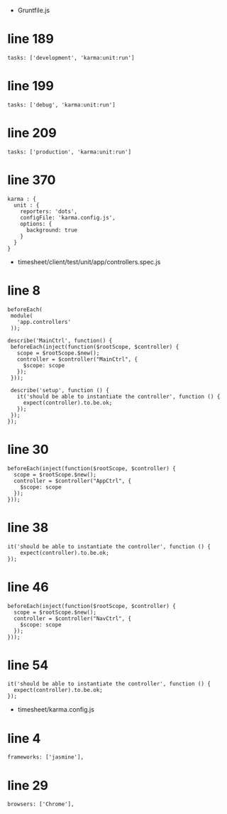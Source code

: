* Gruntfile.js

# line 189

```
tasks: ['development', 'karma:unit:run']
```

# line 199

```
tasks: ['debug', 'karma:unit:run']
```

# line 209

```
tasks: ['production', 'karma:unit:run']
```

# line 370

```
karma : {
  unit : {
    reporters: 'dots',
    configFile: 'karma.config.js',
    options: {
      background: true
    }
  }
}
```

* timesheet/client/test/unit/app/controllers.spec.js

# line 8

```
beforeEach(
 module( 
   'app.controllers'
 ));

describe('MainCtrl', function() {
 beforeEach(inject(function($rootScope, $controller) {
   scope = $rootScope.$new();
   controller = $controller("MainCtrl", { 
     $scope: scope 
   });
 }));

 describe('setup', function () {
   it('should be able to instantiate the controller', function () { 
     expect(controller).to.be.ok;
   });
 }); 
});
```

# line 30 

```
beforeEach(inject(function($rootScope, $controller) {
  scope = $rootScope.$new();
  controller = $controller("AppCtrl", { 
    $scope: scope 
  });
}));
```
# line 38 

```
it('should be able to instantiate the controller', function () { 
	expect(controller).to.be.ok;
});
```

# line 46
```
beforeEach(inject(function($rootScope, $controller) {
  scope = $rootScope.$new();
  controller = $controller("NavCtrl", { 
    $scope: scope 
  });
}));
```

# line 54

```
it('should be able to instantiate the controller', function () { 
  expect(controller).to.be.ok;
});
```

* timesheet/karma.config.js

# line 4
```
frameworks: ['jasmine'],
```

# line 29
```
browsers: ['Chrome'],
```




























